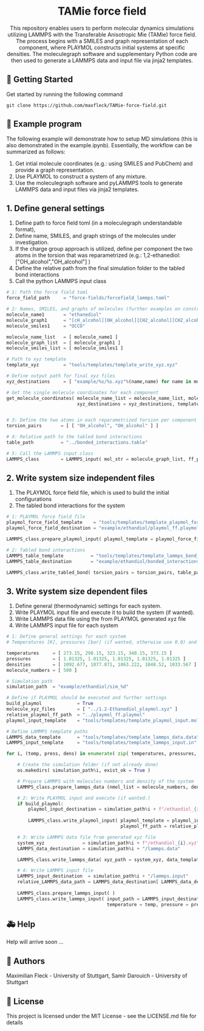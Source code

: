 <h1 align="center">
  TAMie force field
</h1>
<p align="center">This repository enables users to perform molecular dynamics simulations utilizing LAMMPS with the Transferable Anisotropic Mie (TAMie) force field. The process begins with a SMILES and graph representation of each component, where PLAYMOL constructs initial systems at specific densities. The moleculegraph software and supplementary Python code are then used to generate a LAMMPS data and input file via jinja2 templates. </p>


## 🚀 Getting Started

Get started by running the following command 
```
git clone https://github.com/maxfleck/TAMie-force-field.git
```

## 🐍 Example program

The following example will demonstrate how to setup MD simulations (this is also demonstrated in the example.ipynb). Essentially, the workflow can be summarized as follows:
1. Get intial molecule coordinates (e.g.: using SMILES and PubChem) and provide a graph representation.
2. Use PLAYMOL to construct a system of any mixture.
3. Use the moleculegraph software and pyLAMMPS tools to generate LAMMPS data and input files via jinja2 templates.

## 1. Define general settings ##

1. Define path to force field toml (in a moleculegraph understandable format),
2. Define name, SMILES, and graph strings of the molecules under investigation.
3. If the charge group approach is utilized, define per component the two atoms in the torsion that was reparametrized (e.g.: 1,2-ethanediol: ["OH_alcohol","OH_alcohol"] )
4. Define the relative path from the final simulation folder to the tabled bond interactions 
5. Call the python LAMMPS input class

```python
# 1: Path tho force field toml
force_field_path     = "force-fields/forcefield_lammps.toml"

# 2: Names, SMILES, and graphs of molecules (further examples on constructing molecule graphs available at https://github.com/maxfleck/moleculegraph)
molecule_name1       = "ethanediol"
molecule_graph1      = "[cH_alcohol][OH_alcohol][CH2_alcohol][CH2_alcohol][OH_alcohol][cH_alcohol]"
molecule_smiles1     = "OCCO"

molecule_name_list   = [ molecule_name1 ]
molecule_graph_list  = [ molecule_graph1 ]
molecule_smiles_list = [ molecule_smiles1 ]

# Path to xyz template
template_xyz         = "tools/templates/template_write_xyz.xyz"

# Define output path for final xyz files
xyz_destinations     = [ "example/%s/%s.xyz"%(name,name) for name in molecule_name_list ]

# Get the single molecule coordinates for each component
get_molecule_coordinates( molecule_name_list = molecule_name_list, molecule_graph_list = molecule_graph_list, molecule_smiles_list = molecule_smiles_list,
                          xyz_destinations = xyz_destinations, template_xyz = template_xyz, verbose = False )


# 3: Define the two atoms in each reparametrized torsion per component
torsion_pairs       = [ [ "OH_alcohol", "OH_alcohol" ] ]

# 4: Relative path to the tabled bond interactions
table_path          = "../bonded_interactions.table"

# 5: Call the LAMMPS input class
LAMMPS_class        = LAMMPS_input( mol_str = molecule_graph_list, ff_path = force_field_path, charge_group_approach = True, table_path = table_path )
```

## 2. Write system size independent files ##

1. The PLAYMOL force field file, which is used to build the initial configurations
2. The tabled bond interactions for the system

```python
# 1: PLAYMOL force field file
playmol_force_field_template    = "tools/templates/template_playmol_forcefield.playmol"
playmol_force_field_destination = "example/ethandiol/playmol_ff.playmol"

LAMMPS_class.prepare_playmol_input( playmol_template = playmol_force_field_template, playmol_ff_path = playmol_force_field_destination )

# 2: Tabled bond interactions
LAMMPS_table_template          = "tools/templates/template_lammps_bond_table.table"
LAMMPS_table_destination       = "example/ethandiol/bonded_interactions.table"

LAMMPS_class.write_tabled_bond( torsion_pairs = torsion_pairs, table_path = LAMMPS_table_destination, table_template = LAMMPS_table_template )
```

## 3. Write system size dependent files ##

1. Define general (thermodynamic) settings for each system.
2. Write PLAYMOL input file and execute it to build the system (if wanted).
3. Write LAMMPS data file using the from PLAYMOL generated xyz file
4. Write LAMMPS input file for each system

```python
# 1: Define general settings for each system
# Temperatures [K], pressures [bar] (if wanted, otherwise use 0.0) and initial denisties [kg/m^3] for each system. Also define the number of molecules per component.

temperatures     = [ 273.15, 298.15, 323.15, 348.15, 373.15 ]
pressures        = [ 1.01325, 1.01325, 1.01325, 1.01325, 1.01325 ]
densities        = [ 1092.677, 1077.871, 1063.222, 1048.52, 1033.567 ]
molecule_numbers = [ 500 ]

# Simulation path
simulation_path  = "example/ethandiol/sim_%d"

# Define if PLAYMOL should be executed and further settings
build_playmol             = True
molecule_xyz_files        = [ "../1.2-Ethanediol_playmol.xyz" ]
relative_playmol_ff_path  = "../playmol_ff.playmol"
playmol_input_template    = "tools/templates/template_playmol_input.mol"

# Define LAMMPS template paths
LAMMPS_data_template      = "tools/templates/template_lammps_data.data"
LAMMPS_input_template     = "tools/templates/template_lammps_input.in"

for i, (temp, press, dens) in enumerate( zip( temperatures, pressures, densities ) ):

    # Create the simulation folder (if not already done)
    os.makedirs( simulation_path%i, exist_ok = True )

    # Prepare LAMMPS with molecules numbers and density of the system
    LAMMPS_class.prepare_lammps_data (nmol_list = molecule_numbers, densitiy = dens )

    # 2: Write PLAYMOL input and execute (if wanted.)
    if build_playmol:
        playmol_input_destination = simulation_path%i + f"/ethandiol_{i}.mol"
        
        LAMMPS_class.write_playmol_input( playmol_template = playmol_input_template, playmol_path = playmol_input_destination, 
                                          playmol_ff_path = relative_playmol_ff_path, xyz_paths = molecule_xyz_files )

    # 3: Write LAMMPS data file from generated xyz file
    system_xyz              = simulation_path%i + f"/ethandiol_{i}.xyz"
    LAMMPS_data_destination = simulation_path%i + "/lammps.data"

    LAMMPS_class.write_lammps_data( xyz_path = system_xyz, data_template = LAMMPS_data_template, data_path = LAMMPS_data_destination )

    # 4: Write LAMMPS input file
    LAMMPS_input_destination  = simulation_path%i + "/lammps.input"
    relative_LAMMPS_data_path = LAMMPS_data_destination[ LAMMPS_data_destination.rfind(simulation_path%i) + len(simulation_path%i) + 1 : ]
   
    LAMMPS_class.prepare_lammps_input( )
    LAMMPS_class.write_lammps_input( input_path = LAMMPS_input_destination, template_path = LAMMPS_input_template, data_file = relative_LAMMPS_data_path,
                                     temperature = temp, pressure = press, equilibration_time = 2e6, production_time = 4e6 )
```

## 🚑 Help

Help will arrive soon ...

## 👫 Authors

Maximilian Fleck - University of Stuttgart, Samir Darouich - University of Stuttgart

## 📄 License

This project is licensed under the MIT License - see the LICENSE.md file for details